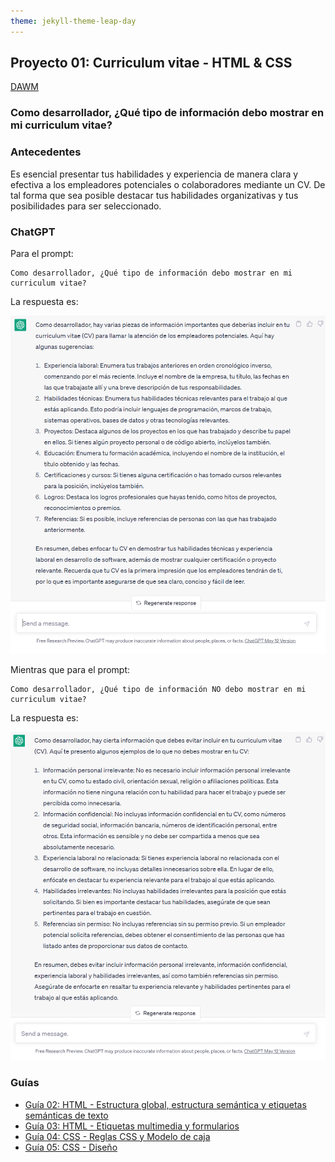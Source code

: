 ```yaml
---
theme: jekyll-theme-leap-day
---
```


## Proyecto 01: Curriculum vitae - HTML & CSS

[DAWM](/DAWM/)

### Como desarrollador, ¿Qué tipo de información debo mostrar en mi curriculum vitae?

### Antecedentes

Es esencial presentar tus habilidades y experiencia de manera clara y efectiva a los empleadores potenciales o colaboradores mediante un CV. De tal forma que sea posible destacar tus habilidades organizativas y tus posibilidades para ser seleccionado.

### ChatGPT

Para el prompt: 

```
Como desarrollador, ¿Qué tipo de información debo mostrar en mi curriculum vitae?
```
La respuesta es:

![proyecto2](archivos/proyecto01-pregunta1.png)

Mientras que para el prompt: 

```
Como desarrollador, ¿Qué tipo de información NO debo mostrar en mi curriculum vitae?
```
La respuesta es:

![proyecto2](archivos/proyecto01-pregunta2.png)

### Guías

* [Guía 02: HTML - Estructura global, estructura semántica y etiquetas semánticas de texto](/DAWM/guias/2024/guia02)
* [Guía 03: HTML - Etiquetas multimedia y formularios](/DAWM/guias/2024/guia03)
* [Guía 04: CSS - Reglas CSS y Modelo de caja](/DAWM/guias/2024/guia04)
* [Guía 05: CSS - Diseño](/DAWM/guias/2024/guia05)

